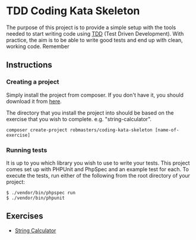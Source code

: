 # TDD Coding Kata Skeleton

The purpose of this project is to provide a simple setup with the tools needed to start writing code using 
[TDD](https://en.wikipedia.org/wiki/Test-driven_development) (Test Driven Development). With practice, the 
aim is to be able to write good tests and end up with clean, working code. Remember

## Instructions

### Creating a project

Simply install the project from composer. If you don't have it, you should download it from [here](https://getcomposer.org/download/).

The directory that you install the project into should be based on the exercise that you wish to complete. e.g. "string-calculator".

```
composer create-project robmasters/coding-kata-skeleton [name-of-exercise]
```

### Running tests

It is up to you which library you wish to use to write your tests. This project comes set up with PHPUnit and PhpSpec and 
an example test for each. To execute the tests, run either of the following from the root directory of your project:

```
$ ./vendor/bin/phpspec run
$ ./vendor/bin/phpunit
```

## Exercises

* [String Calculator](exercises/string_calculator.md)